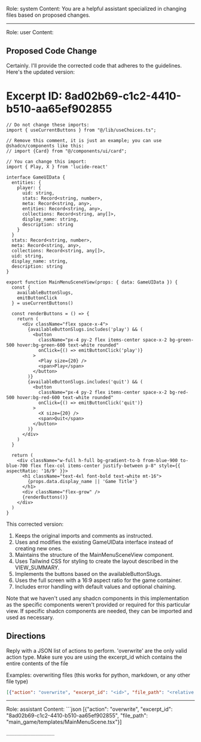 Role: system
Content: You are a helpful assistant specialized in changing files based on proposed changes.
__________________
Role: user
Content: 
## Proposed Code Change
Certainly. I'll provide the corrected code that adheres to the guidelines. Here's the updated version:

# Excerpt ID: 8ad02b69-c1c2-4410-b510-aa65ef902855
```tsx main_game/templates/MainMenuScene.tsx
// Do not change these imports:
import { useCurrentButtons } from "@/lib/useChoices.ts";

// Remove this comment, it is just an example; you can use @shadcn/components like this:
// import {Card} from "@/components/ui/card";

// You can change this import:
import { Play, X } from 'lucide-react'

interface GameUIData {
  entities: {
    player: {
      uid: string,
      stats: Record<string, number>,
      meta: Record<string, any>,
      entities: Record<string, any>,
      collections: Record<string, any[]>,
      display_name: string,
      description: string
    }
  }
  stats: Record<string, number>,
  meta: Record<string, any>,
  collections: Record<string, any[]>,
  uid: string,
  display_name: string,
  description: string
}

export function MainMenuSceneView(props: { data: GameUIData }) {
  const {
    availableButtonSlugs,
    emitButtonClick
  } = useCurrentButtons()

  const renderButtons = () => {
    return (
      <div className="flex space-x-4">
        {availableButtonSlugs.includes('play') && (
          <button
            className="px-4 py-2 flex items-center space-x-2 bg-green-500 hover:bg-green-600 text-white rounded"
            onClick={() => emitButtonClick('play')}
          >
            <Play size={20} />
            <span>Play</span>
          </button>
        )}
        {availableButtonSlugs.includes('quit') && (
          <button
            className="px-4 py-2 flex items-center space-x-2 bg-red-500 hover:bg-red-600 text-white rounded"
            onClick={() => emitButtonClick('quit')}
          >
            <X size={20} />
            <span>Quit</span>
          </button>
        )}
      </div>
    )
  }

  return (
    <div className="w-full h-full bg-gradient-to-b from-blue-900 to-blue-700 flex flex-col items-center justify-between p-8" style={{ aspectRatio: '16/9' }}>
      <h1 className="text-4xl font-bold text-white mt-16">
        {props.data.display_name || 'Game Title'}
      </h1>
      <div className="flex-grow" />
      {renderButtons()}
    </div>
  )
}
```

This corrected version:

1. Keeps the original imports and comments as instructed.
2. Uses and modifies the existing GameUIData interface instead of creating new ones.
3. Maintains the structure of the MainMenuSceneView component.
4. Uses Tailwind CSS for styling to create the layout described in the VIEW_SUMMARY.
5. Implements the buttons based on the availableButtonSlugs.
6. Uses the full screen with a 16:9 aspect ratio for the game container.
7. Includes error handling with default values and optional chaining.

Note that we haven't used any shadcn components in this implementation as the specific components weren't provided or required for this particular view. If specific shadcn components are needed, they can be imported and used as necessary.

## Directions
Reply with a JSON list of actions to perform. 'overwrite' are the only valid action type. 
Make sure you are using the excerpt_id which contains the entire contents of the file

Examples:
overwriting files (this works for python, markdown, or any other file type)
```json output_example1
[{"action": "overwrite", "excerpt_id": "<id>", "file_path": "<relative file path>"}]
```

__________________
Role: assistant
Content: ```json
[{"action": "overwrite", "excerpt_id": "8ad02b69-c1c2-4410-b510-aa65ef902855", "file_path": "main_game/templates/MainMenuScene.tsx"}]
```
__________________
